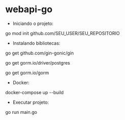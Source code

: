 # webapi-go

- Iniciando o projeto:

go mod init github.com/SEU_USER/SEU_REPOSITORIO

- Instalando bibliotecas:

go get github.com/gin-gonic/gin

go get	gorm.io/driver/postgres

go get gorm.io/gorm 

- Docker:

docker-compose up --build

- Executar projeto:

go run main.go
